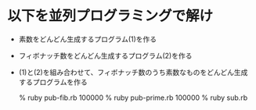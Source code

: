 以下を並列プログラミングで解け
==============================

- 素数をどんどん生成するプログラム(1)を作る
- フィボナッチ数をどんどん生成するプログラム(2)を作る
- (1)と(2)を組み合わせて、フィボナッチ数のうち素数なものをどんどん生成するプログラムを作る

    % ruby pub-fib.rb 100000
    % ruby pub-prime.rb 100000
    % ruby sub.rb

